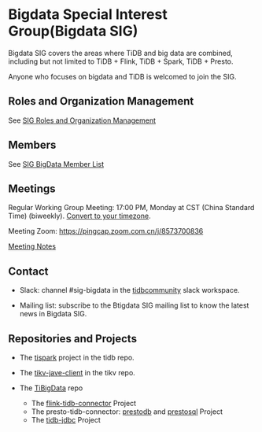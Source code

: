 # Bigdata Special Interest Group(Bigdata SIG)

Bigdata SIG covers the areas where TiDB and big data are combined, including but not limited to TiDB + Flink, TiDB + Spark, TiDB + Presto.

Anyone who focuses on bigdata and TiDB is welcomed to join the SIG.

## Roles and Organization Management
See [SIG Roles and Organization Management](./roles-and-organization-management.md)

## Members

See [SIG BigData Member List](https://pingcap.com/developer/sig/bigdata)

## Meetings

Regular Working Group Meeting: 17:00 PM, Monday at CST (China Standard Time) (biweekly). [Convert to your timezone](http://www.thetimezoneconverter.com/?t=5:00&tz=PT%20%28Pacific%20Time%29).

Meeting Zoom: https://pingcap.zoom.com.cn/j/8573700836

[Meeting Notes](https://docs.google.com/document/d/1nWvL_CXr2hGDro9C7e01L-lVyAaB9DwH6sIdC1jx2qY/edit#)

## Contact

* Slack: channel #sig-bigdata in the [tidbcommunity](https://pingcap.com/tidbslack) slack workspace.

* Mailing list: subscribe to the Btigdata SIG mailing list to know the latest news in Bigdata SIG.

## Repositories and Projects

* The [tispark](https://github.com/pingcap/tispark) project in the tidb repo.

* The [tikv-jave-client](https://github.com/tikv/client-java) in the tikv repo.

* The [TiBigData](https://github.com/tidb-incubator/TiBigData) repo
  * The [flink-tidb-connector](https://github.com/tidb-incubator/TiBigData/tree/master/flink) Project
  * The presto-tidb-connector: [prestodb](https://github.com/tidb-incubator/TiBigData/tree/master/prestodb) and [prestosql](https://github.com/tidb-incubator/TiBigData/tree/master/prestosql) Project
  * The [tidb-jdbc](https://github.com/tidb-incubator/TiBigData/tree/master/jdbc) Project
